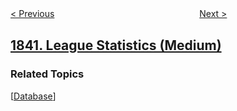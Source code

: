 <!--|This file generated by command(leetcode description); DO NOT EDIT.    |-->
<!--+----------------------------------------------------------------------+-->
<!--|@author    awesee <openset.wang@gmail.com>                           |-->
<!--|@link      https://github.com/awesee                                 |-->
<!--|@home      https://github.com/awesee/leetcode                        |-->
<!--+----------------------------------------------------------------------+-->

[< Previous](../maximum-building-height "Maximum Building Height")
　　　　　　　　　　　　　　　　
[Next >](../next-palindrome-using-same-digits "Next Palindrome Using Same Digits")

## [1841. League Statistics (Medium)](https://leetcode.com/problems/league-statistics "联赛信息统计")



### Related Topics
  [[Database](../../tag/database/README.md)]
